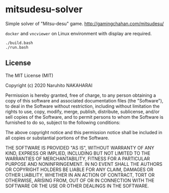 # mitsudesu-solver

Simple solver of "Mitsu-desu" game. http://gamingchahan.com/mitsudesu/

`docker` and `vncviewer` on Linux environment with display are required.

```
./build.bash
./run.bash
```

## License

The MIT License (MIT)

Copyright (c) 2020 Naruhito NAKAHARAI

Permission is hereby granted, free of charge, to any person obtaining a copy
of this software and associated documentation files (the "Software"), to deal
in the Software without restriction, including without limitation the rights
to use, copy, modify, merge, publish, distribute, sublicense, and/or sell
copies of the Software, and to permit persons to whom the Software is
furnished to do so, subject to the following conditions:

The above copyright notice and this permission notice shall be included in all
copies or substantial portions of the Software.

THE SOFTWARE IS PROVIDED "AS IS", WITHOUT WARRANTY OF ANY KIND, EXPRESS OR
IMPLIED, INCLUDING BUT NOT LIMITED TO THE WARRANTIES OF MERCHANTABILITY,
FITNESS FOR A PARTICULAR PURPOSE AND NONINFRINGEMENT. IN NO EVENT SHALL THE
AUTHORS OR COPYRIGHT HOLDERS BE LIABLE FOR ANY CLAIM, DAMAGES OR OTHER
LIABILITY, WHETHER IN AN ACTION OF CONTRACT, TORT OR OTHERWISE, ARISING FROM,
OUT OF OR IN CONNECTION WITH THE SOFTWARE OR THE USE OR OTHER DEALINGS IN THE
SOFTWARE.
